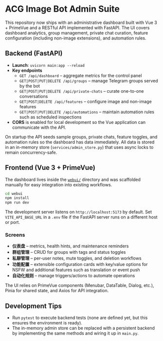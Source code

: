 # ACG Image Bot Admin Suite

This repository now ships with an administrative dashboard built with Vue 3 + PrimeVue and a RESTful API implemented with FastAPI. The UI covers dashboard analytics, group management, private chat curation, feature configuration (including non-image extensions), and automation rules.

## Backend (FastAPI)

* **Launch**: `uvicorn main:app --reload`
* **Key endpoints**
  * `GET /api/dashboard` – aggregate metrics for the control panel
  * `GET|POST|PUT|DELETE /api/groups` – manage Telegram groups served by the bot
  * `GET|POST|PUT|DELETE /api/private-chats` – curate one-to-one conversations
  * `GET|POST|DELETE /api/features` – configure image and non-image features
  * `GET|POST|PUT|DELETE /api/automations` – maintain automation rules such as scheduled inspections
* **CORS** is enabled for local development so the Vue application can communicate with the API.

On startup the API seeds sample groups, private chats, feature toggles, and automation rules so the dashboard has data immediately. All data is stored in an in-memory store (`services/admin_store.py`) that uses async locks to remain concurrency-safe.

## Frontend (Vue 3 + PrimeVue)

The dashboard lives inside the [`webui/`](webui/) directory and was scaffolded manually for easy integration into existing workflows.

```bash
cd webui
npm install
npm run dev
```

The development server listens on `http://localhost:5173` by default. Set `VITE_API_BASE_URL` in a `.env` file if the FastAPI server runs on a different host or port.

### Screens

* **仪表盘** – metrics, health hints, and maintenance reminders
* **群组管理** – CRUD for groups with tags and status toggles
* **私聊管理** – per-user notes, mute toggles, and deletion workflows
* **功能配置** – extensible configuration cards with key/value options for NSFW and additional features such as translation or event push
* **自动化规则** – manage triggers/actions to automate operations

The UI relies on PrimeVue components (Menubar, DataTable, Dialog, etc.), Pinia for shared state, and Axios for API integration.

## Development Tips

* Run `pytest` to execute backend tests (none are defined yet, but this ensures the environment is ready).
* The in-memory admin store can be replaced with a persistent backend by implementing the same methods and wiring it up in `main.py`.
